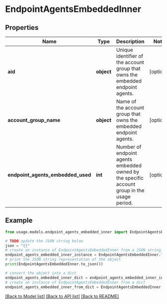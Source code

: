 # EndpointAgentsEmbeddedInner


## Properties

Name | Type | Description | Notes
------------ | ------------- | ------------- | -------------
**aid** | **object** | Unique identifier of the account group that owns the embedded endpoint agents. | [optional] 
**account_group_name** | **object** | Name of the account group that owns the embedded endpoint agents. | [optional] 
**endpoint_agents_embedded_used** | **int** | Number of endpoint agents embedded owned by the specific account group in the usage period. | [optional] 

## Example

```python
from usage.models.endpoint_agents_embedded_inner import EndpointAgentsEmbeddedInner

# TODO update the JSON string below
json = "{}"
# create an instance of EndpointAgentsEmbeddedInner from a JSON string
endpoint_agents_embedded_inner_instance = EndpointAgentsEmbeddedInner.from_json(json)
# print the JSON string representation of the object
print(EndpointAgentsEmbeddedInner.to_json())

# convert the object into a dict
endpoint_agents_embedded_inner_dict = endpoint_agents_embedded_inner_instance.to_dict()
# create an instance of EndpointAgentsEmbeddedInner from a dict
endpoint_agents_embedded_inner_from_dict = EndpointAgentsEmbeddedInner.from_dict(endpoint_agents_embedded_inner_dict)
```
[[Back to Model list]](../README.md#documentation-for-models) [[Back to API list]](../README.md#documentation-for-api-endpoints) [[Back to README]](../README.md)



